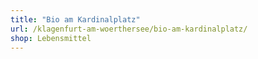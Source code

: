 ```yaml
---
title: "Bio am Kardinalplatz"
url: /klagenfurt-am-woerthersee/bio-am-kardinalplatz/
shop: Lebensmittel
---
```

